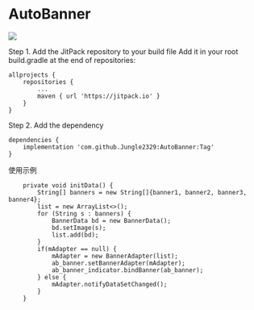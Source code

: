 # AutoBanner
[![](https://jitpack.io/v/Jungle2329/AutoBanner.svg)](https://jitpack.io/#Jungle2329/AutoBanner)

Step 1. Add the JitPack repository to your build file
Add it in your root build.gradle at the end of repositories:
```
allprojects {
	repositories {
		...
		maven { url 'https://jitpack.io' }
	}
}
```

Step 2. Add the dependency
```
dependencies {
	implementation 'com.github.Jungle2329:AutoBanner:Tag'
}
```

使用示例
```
    private void initData() {
        String[] banners = new String[]{banner1, banner2, banner3, banner4};
        list = new ArrayList<>();
        for (String s : banners) {
            BannerData bd = new BannerData();
            bd.setImage(s);
            list.add(bd);
        }
        if(mAdapter == null) {
            mAdapter = new BannerAdapter(list);
            ab_banner.setBannerAdapter(mAdapter);
            ab_banner_indicator.bindBanner(ab_banner);
        } else {
            mAdapter.notifyDataSetChanged();
        }
    }
```
